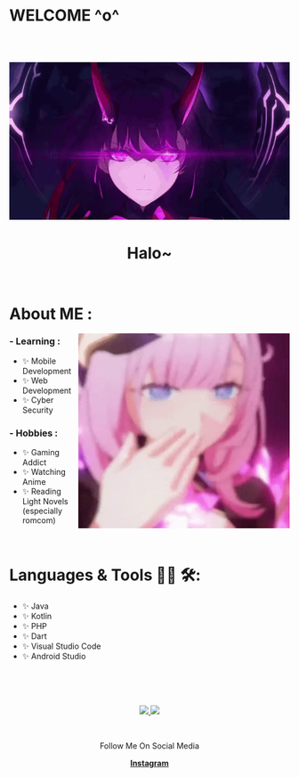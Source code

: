 # WELCOME ^o^
</br>
</br>
<p align="center">
  <img src="meii senpaiii.webp" alt="Banner">
</p>

<h1 align="center">Halo~</h1>
</br>

# About ME :

<img height=350px width=380px alt="GIF" align="right" src="elyy.webp">  

### - Learning :
- ✨ Mobile Development
- ✨ Web Development
- ✨ Cyber Security

### - Hobbies : 
- ✨ Gaming Addict
- ✨ Watching Anime
- ✨ Reading Light Novels (especially romcom)

</br>


# Languages & Tools 👨‍💻 🛠:
- ✨ Java
- ✨ Kotlin
- ✨ PHP
- ✨ Dart
- ✨ Visual Studio Code
- ✨ Android Studio
</br>
</br>
</br>

<p align="center">
<a href="https://github.com/kwhyu">
  <img height="160em" src="https://github-readme-stats-eight-theta.vercel.app/api?username=kwhyu&show_icons=true&theme=algolia&include_all_commits=true&count_private=true"/>
  <img height="160em" src="https://github-readme-stats-eight-theta.vercel.app/api/top-langs/?username=kwhyu&layout=compact&langs_count=8&theme=algolia"/>
</a>
</p>

</br>

<p align="center">Follow Me On Social Media </p> 
<p align="center">
  <strong><a href="https://www.instagram.com/ekaawahhyuu/">Instagram</a></strong>
</p>


